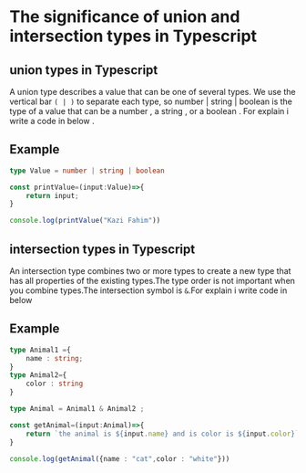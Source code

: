 # The significance of union and intersection types in Typescript 

## union types in Typescript 

A union type describes a value that can be one of several types. We use the vertical bar `( | )` to separate each type, so number | string | boolean is the type of a value that can be a number , a string , or a boolean . For explain i write a code in below .

## Example 

```typescript
type Value = number | string | boolean

const printValue=(input:Value)=>{
    return input;
}

console.log(printValue("Kazi Fahim"))

```

## intersection  types in Typescript 

An intersection type combines two or more types to create a new type that has all properties of the existing types.The type order is not important when you combine types.The intersection symbol is `&`.For explain i write code in below 


## Example 

```typescript
type Animal1 ={
    name : string;
}
type Animal2={
    color : string
}

type Animal = Animal1 & Animal2 ;

const getAnimal=(input:Animal)=>{
    return `the animal is ${input.name} and is color is ${input.color}`
}

console.log(getAnimal({name : "cat",color : "white"}))
 

```

